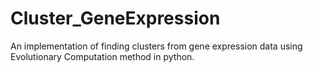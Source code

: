 # Cluster_GeneExpression
An implementation of finding clusters from gene expression data using Evolutionary Computation method in python.
